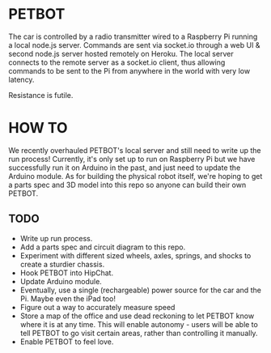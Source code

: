 PETBOT
======

The car is controlled by a radio transmitter wired to a Raspberry Pi running a local node.js server. Commands are sent via socket.io through a web UI & second node.js server hosted remotely on Heroku. The local server connects to the remote server as a socket.io client, thus allowing commands to be sent to the Pi from anywhere in the world with very low latency.

Resistance is futile.


HOW TO
======

We recently overhauled PETBOT's local server and still need to write up the run process! Currently, it's only set up to run on Raspberry Pi but we have successfully run it on Arduino in the past, and just need to update the Arduino module. As for building the physical robot itself, we're hoping to get a parts spec and 3D model into this repo so anyone can build their own PETBOT.


TODO
----

* Write up run process.
* Add a parts spec and circuit diagram to this repo.
* Experiment with different sized wheels, axles, springs, and shocks to create a sturdier chassis.
* Hook PETBOT into HipChat.
* Update Arduino module.
* Eventually, use a single (rechargeable) power source for the car and the Pi. Maybe even the iPad too!
* Figure out a way to accurately measure speed
* Store a map of the office and use dead reckoning to let PETBOT know where it is at any time. This will enable autonomy - users will be able to tell PETBOT to go visit certain areas, rather than controlling it manually.
* Enable PETBOT to feel love.
